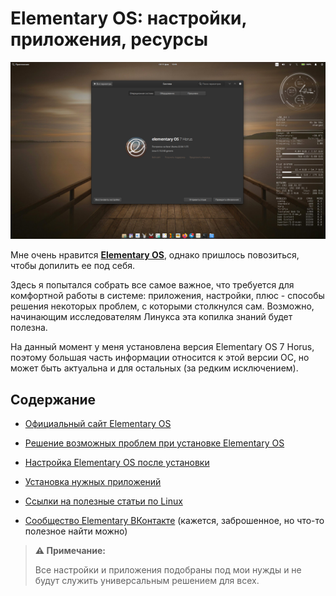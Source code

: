 # Elementary OS: настройки, приложения, ресурсы

![elementary-desktop](https://github.com/ded-ared/eos-all-about/blob/main/images/elementary-desktop-1.png)

Мне очень нравится [**Elementary OS**](https://elementary.io), однако пришлось повозиться, чтобы допилить ее под себя.

Здесь я попытался собрать все самое важное, что требуется для комфортной работы в системе: приложения, настройки, плюс - способы решения некоторых проблем, с которыми столкнулся сам. Возможно, начинающим исследователям Линукса эта копилка знаний будет полезна.

На данный момент у меня установлена версия Elementary OS 7 Horus, поэтому большая часть информации относится к этой версии ОС, но может быть актуальна и для остальных (за редким исключением).

## Содержание

* [Официальный сайт Elementary OS](https://elementary.io)

* [Решение возможных проблем при установке Elementary OS](/before-install.md#решение-возможных-проблем-при-установке-elementary-os)

* [Настройка Elementary OS после установки](/after-install.md#настройка-elementary-os-после-установки)

* [Установка нужных приложений](/useful-apps.md#установка-нужных-приложений)

* [Ссылки на полезные статьи по Linux](/useful-links.md#ссылки-на-полезные-статьи-по-linux)

* [Сообщество Elementary ВКонтакте](https://vk.com/elementary_os) (кажется, заброшенное, но что-то полезное найти можно)

> **⚠️ Примечание:**
> 
> Все настройки и приложения подобраны под мои нужды и не будут служить универсальным решением для всех.

